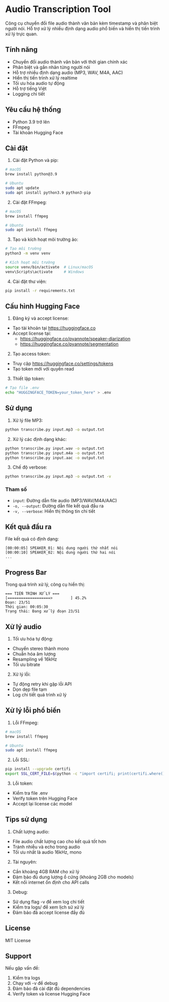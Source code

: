 # Audio Transcription Tool

Công cụ chuyển đổi file audio thành văn bản kèm timestamp và phân biệt người nói. Hỗ trợ xử lý nhiều định dạng audio phổ biến và hiển thị tiến trình xử lý trực quan.

## Tính năng

- Chuyển đổi audio thành văn bản với thời gian chính xác
- Phân biệt và gắn nhãn từng người nói
- Hỗ trợ nhiều định dạng audio (MP3, WAV, M4A, AAC)
- Hiển thị tiến trình xử lý realtime
- Tối ưu hóa audio tự động
- Hỗ trợ tiếng Việt
- Logging chi tiết

## Yêu cầu hệ thống

- Python 3.9 trở lên
- FFmpeg
- Tài khoản Hugging Face

## Cài đặt

1. Cài đặt Python và pip:
```bash
# macOS
brew install python@3.9

# Ubuntu
sudo apt update
sudo apt install python3.9 python3-pip
```

2. Cài đặt FFmpeg:
```bash
# macOS
brew install ffmpeg

# Ubuntu
sudo apt install ffmpeg
```

3. Tạo và kích hoạt môi trường ảo:
```bash
# Tạo môi trường
python3 -m venv venv

# Kích hoạt môi trường
source venv/bin/activate  # Linux/macOS
venv\Scripts\activate     # Windows
```

4. Cài đặt thư viện:
```bash
pip install -r requirements.txt
```

## Cấu hình Hugging Face

1. Đăng ký và accept license:
- Tạo tài khoản tại https://huggingface.co
- Accept license tại:
  - https://huggingface.co/pyannote/speaker-diarization
  - https://huggingface.co/pyannote/segmentation

2. Tạo access token:
- Truy cập https://huggingface.co/settings/tokens
- Tạo token mới với quyền read

3. Thiết lập token:
```bash
# Tạo file .env
echo "HUGGINGFACE_TOKEN=your_token_here" > .env
```

## Sử dụng

1. Xử lý file MP3:
```bash
python transcribe.py input.mp3 -o output.txt
```

2. Xử lý các định dạng khác:
```bash
python transcribe.py input.wav -o output.txt
python transcribe.py input.m4a -o output.txt
python transcribe.py input.aac -o output.txt
```

3. Chế độ verbose:
```bash
python transcribe.py input.mp3 -o output.txt -v
```

### Tham số

- `input`: Đường dẫn file audio (MP3/WAV/M4A/AAC)
- `-o, --output`: Đường dẫn file kết quả đầu ra
- `-v, --verbose`: Hiển thị thông tin chi tiết

## Kết quả đầu ra

File kết quả có định dạng:
```
[00:00:05] SPEAKER_01: Nội dung người thứ nhất nói
[00:00:10] SPEAKER_02: Nội dung người thứ hai nói
...
```

## Progress Bar

Trong quá trình xử lý, công cụ hiển thị:
```
=== TIẾN TRÌNH XỬ LÝ ===
[===================>        ] 45.2%
Đoạn: 23/51
Thời gian: 00:05:30
Trạng thái: Đang xử lý đoạn 23/51
```

## Xử lý audio

1. Tối ưu hóa tự động:
- Chuyển stereo thành mono
- Chuẩn hóa âm lượng
- Resampling về 16kHz
- Tối ưu bitrate

2. Xử lý lỗi:
- Tự động retry khi gặp lỗi API
- Dọn dẹp file tạm
- Log chi tiết quá trình xử lý

## Xử lý lỗi phổ biến

1. Lỗi FFmpeg:
```bash
# macOS
brew install ffmpeg

# Ubuntu
sudo apt install ffmpeg
```

2. Lỗi SSL:
```bash
pip install --upgrade certifi
export SSL_CERT_FILE=$(python -c "import certifi; print(certifi.where())")
```

3. Lỗi token:
- Kiểm tra file .env
- Verify token trên Hugging Face
- Accept lại license các model

## Tips sử dụng

1. Chất lượng audio:
- File audio chất lượng cao cho kết quả tốt hơn
- Tránh nhiễu và echo trong audio
- Tối ưu nhất là audio 16kHz, mono

2. Tài nguyên:
- Cần khoảng 4GB RAM cho xử lý
- Đảm bảo đủ dung lượng ổ cứng (khoảng 2GB cho models)
- Kết nối internet ổn định cho API calls

3. Debug:
- Sử dụng flag -v để xem log chi tiết
- Kiểm tra logs/ để xem lịch sử xử lý
- Đảm bảo đã accept license đầy đủ

## License

MIT License

## Support

Nếu gặp vấn đề:
1. Kiểm tra logs
2. Chạy với -v để debug
3. Đảm bảo đã cài đặt đủ dependencies
4. Verify token và license Hugging Face